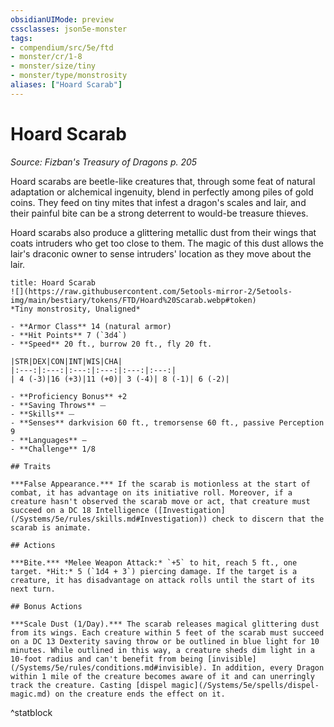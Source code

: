 ```yaml
---
obsidianUIMode: preview
cssclasses: json5e-monster
tags:
- compendium/src/5e/ftd
- monster/cr/1-8
- monster/size/tiny
- monster/type/monstrosity
aliases: ["Hoard Scarab"]
---
```

# Hoard Scarab
*Source: Fizban's Treasury of Dragons p. 205*  

Hoard scarabs are beetle-like creatures that, through some feat of natural adaptation or alchemical ingenuity, blend in perfectly among piles of gold coins. They feed on tiny mites that infest a dragon's scales and lair, and their painful bite can be a strong deterrent to would-be treasure thieves.

Hoard scarabs also produce a glittering metallic dust from their wings that coats intruders who get too close to them. The magic of this dust allows the lair's draconic owner to sense intruders' location as they move about the lair.

```ad-statblock
title: Hoard Scarab
![](https://raw.githubusercontent.com/5etools-mirror-2/5etools-img/main/bestiary/tokens/FTD/Hoard%20Scarab.webp#token)
*Tiny monstrosity, Unaligned*

- **Armor Class** 14 (natural armor)
- **Hit Points** 7 (`3d4`)
- **Speed** 20 ft., burrow 20 ft., fly 20 ft.

|STR|DEX|CON|INT|WIS|CHA|
|:---:|:---:|:---:|:---:|:---:|:---:|
| 4 (-3)|16 (+3)|11 (+0)| 3 (-4)| 8 (-1)| 6 (-2)|

- **Proficiency Bonus** +2
- **Saving Throws** ⏤
- **Skills** ⏤
- **Senses** darkvision 60 ft., tremorsense 60 ft., passive Perception 9
- **Languages** —
- **Challenge** 1/8

## Traits

***False Appearance.*** If the scarab is motionless at the start of combat, it has advantage on its initiative roll. Moreover, if a creature hasn't observed the scarab move or act, that creature must succeed on a DC 18 Intelligence ([Investigation](/Systems/5e/rules/skills.md#Investigation)) check to discern that the scarab is animate.

## Actions

***Bite.*** *Melee Weapon Attack:* `+5` to hit, reach 5 ft., one target. *Hit:* 5 (`1d4 + 3`) piercing damage. If the target is a creature, it has disadvantage on attack rolls until the start of its next turn.

## Bonus Actions

***Scale Dust (1/Day).*** The scarab releases magical glittering dust from its wings. Each creature within 5 feet of the scarab must succeed on a DC 13 Dexterity saving throw or be outlined in blue light for 10 minutes. While outlined in this way, a creature sheds dim light in a 10-foot radius and can't benefit from being [invisible](/Systems/5e/rules/conditions.md#invisible). In addition, every Dragon within 1 mile of the creature becomes aware of it and can unerringly track the creature. Casting [dispel magic](/Systems/5e/spells/dispel-magic.md) on the creature ends the effect on it.
```
^statblock